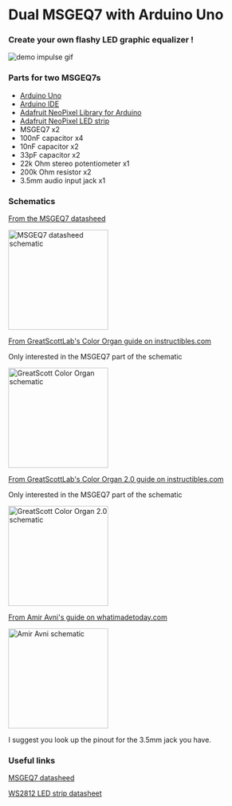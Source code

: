 # Dual MSGEQ7 with Arduino Uno
### Create your own flashy LED graphic equalizer !
![demo impulse gif](https://github.com/GeorgiZhelezov/arduino-msgeq7/blob/master/demos/impulse.gif)
### Parts for two MSGEQ7s
* [Arduino Uno](https://store.arduino.cc/arduino-uno-rev3)
* [Arduino IDE](https://www.arduino.cc/en/Main/Software)
* [Adafruit NeoPixel Library for Arduino](https://learn.adafruit.com/adafruit-neopixel-uberguide/arduino-library-installation)
* [Adafruit NeoPixel LED strip](https://learn.adafruit.com/adafruit-neopixel-uberguide/neopixel-strips)
* MSGEQ7 x2
* 100nF capacitor x4
* 10nF capacitor x2
* 33pF capacitor x2
* 22k Ohm stereo potentiometer x1
* 200k Ohm resistor x2
* 3.5mm audio input jack x1
### Schematics
[From the MSGEQ7 datasheed](https://www.sparkfun.com/datasheets/Components/General/MSGEQ7.pdf)

<img src="https://i.imgur.com/sM4IoF7.png" alt="MSGEQ7 datasheed schematic" width="200" heigth="200">

[From GreatScottLab's Color Organ guide on instructibles.com](https://www.instructables.com/id/How-to-build-your-own-LED-Color-Organ-Arduino-MSGE/)

Only interested in the MSGEQ7 part of the schematic

<img src="https://cdn.instructables.com/FG1/DMZM/HSRZMA35/FG1DMZMHSRZMA35.LARGE.jpg" alt="GreatScott Color Organ schematic" width="200" heigth="200">

[From GreatScottLab's Color Organ 2.0 guide on instructibles.com](https://www.instructables.com/id/DIY-Arduino-LED-Color-Organ-20/)

Only interested in the MSGEQ7 part of the schematic

<img src="https://cdn.instructables.com/F8E/CGD9/ICID38LI/F8ECGD9ICID38LI.LARGE.jpg" alt="GreatScott Color Organ 2.0 schematic" width="200" heigth="200">

[From Amir Avni's guide on whatimadetoday.com](http://www.whatimade.today/graphic-equalizer-using-esp8266-msgeq7-ws2812/)

<img src="http://www.whatimade.today/content/images/2015/03/Circuit_Arduino_bb.jpg" alt="Amir Avni schematic" width="200" heigth="200">

I suggest you look up the pinout for the 3.5mm jack you have.

### Useful links
[MSGEQ7 datasheed](https://www.sparkfun.com/datasheets/Components/General/MSGEQ7.pdf)

[WS2812 LED strip datasheet](https://cdn-shop.adafruit.com/datasheets/WS2812.pdf)
